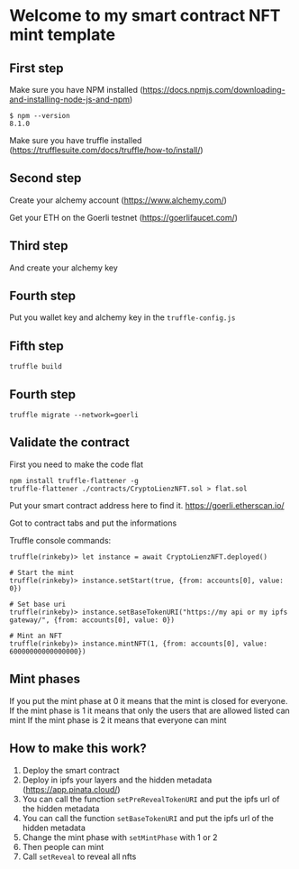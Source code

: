 # Welcome to my smart contract NFT mint template

## First step

Make sure you have NPM installed (https://docs.npmjs.com/downloading-and-installing-node-js-and-npm)
```
$ npm --version
8.1.0
```

Make sure you have truffle installed (https://trufflesuite.com/docs/truffle/how-to/install/)

## Second step 

Create your alchemy account (https://www.alchemy.com/)

Get your ETH on the Goerli testnet (https://goerlifaucet.com/)

## Third step

And create your alchemy key

## Fourth step

Put you wallet key and alchemy key in the `truffle-config.js`


## Fifth step

```
truffle build
```

## Fourth step

```
truffle migrate --network=goerli
```

## Validate the contract

First you need to make the code flat
```
npm install truffle-flattener -g
truffle-flattener ./contracts/CryptoLienzNFT.sol > flat.sol
```

Put your smart contract address here to find it.
https://goerli.etherscan.io/

Got to contract tabs and put the informations








Truffle console commands:

```
truffle(rinkeby)> let instance = await CryptoLienzNFT.deployed()

# Start the mint
truffle(rinkeby)> instance.setStart(true, {from: accounts[0], value: 0})

# Set base uri
truffle(rinkeby)> instance.setBaseTokenURI("https://my api or my ipfs gateway/", {from: accounts[0], value: 0})

# Mint an NFT
truffle(rinkeby)> instance.mintNFT(1, {from: accounts[0], value: 60000000000000000})
```

## Mint phases

If you put the mint phase at 0 it means that the mint is closed for everyone.
If the mint phase is 1 it means that only the users that are allowed listed can mint
If the mint phase is 2 it means that everyone can mint


## How to make this work?

1. Deploy the smart contract
2. Deploy in ipfs your layers and the hidden metadata (https://app.pinata.cloud/)
3. You can call the function `setPreRevealTokenURI` and put the ipfs url of the hidden metadata
4. You can call the function `setBaseTokenURI` and put the ipfs url of the hidden metadata
5. Change the mint phase with `setMintPhase` with 1 or 2
6. Then people can mint
7. Call `setReveal` to reveal all nfts
